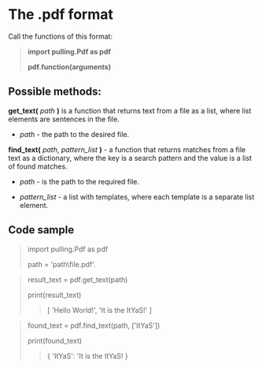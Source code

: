 # The .pdf format
Call the functions of this format:

> **import pulling.Pdf as pdf**
>
> **pdf.function(arguments)**
## Possible methods:
**get_text(** *path* **)** is a function that returns text from a file as a list, where list elements are sentences in the file.

 - *path* - the path to the desired file.


**find_text(** *path*, *pattern_list* **)** - a function that returns matches from a file text as a dictionary, where the key is a search pattern and the value is a list of found matches.

 - *path* - is the path to the required file.

 - *pattern_list* - a list with templates, where each template is a separate list element.
## Code sample
> import pulling.Pdf as pdf
> 
> path = 'path\\file.pdf'.

> result_text = pdf.get_text(path)
> 
> print(result_text)
>> [ 'Hello World!', 'It is the ItYaS!' ]

> found_text = pdf.find_text(path, ['ItYaS'])
> 
> print(found_text)
>> { 'ItYaS': 'It is the ItYaS! }